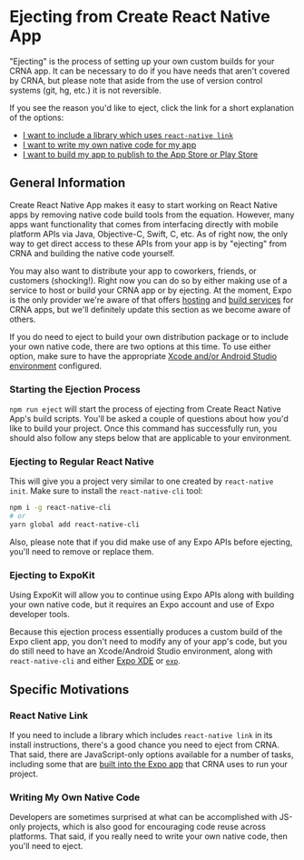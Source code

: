 # Ejecting from Create React Native App

"Ejecting" is the process of setting up your own custom builds for your CRNA app. It can be necessary to do if you have needs that aren't covered by CRNA, but please note that aside from the use of version control systems (git, hg, etc.) it is not reversible.

If you see the reason you'd like to eject, click the link for a short explanation of the options:

* [I want to include a library which uses `react-native link`](#react-native-link)
* [I want to write my own native code for my app](#writing-my-own-native-code)
* [I want to build my app to publish to the App Store or Play Store](https://github.com/react-community/create-react-native-app/blob/master/react-native-scripts/template/README.md#sharing-and-deployment)

## General Information

Create React Native App makes it easy to start working on React Native apps by removing native code build tools from the equation. However, many apps want functionality that comes from interfacing directly with mobile platform APIs via Java, Objective-C, Swift, C, etc. As of right now, the only way to get direct access to these APIs from your app is by "ejecting" from CRNA and building the native code yourself.

You may also want to distribute your app to coworkers, friends, or customers (shocking!). Right now you can do so by either making use of a service to host or build your CRNA app or by ejecting. At the moment, Expo is the only provider we're aware of that offers [hosting](https://docs.expo.io/versions/latest/guides/how-exponent-works.html#publishingdeploying-an-exponent-app-in-production) and [build services](https://docs.expo.io/versions/latest/guides/building-standalone-apps.html) for CRNA apps, but we'll definitely update this section as we become aware of others.

If you do need to eject to build your own distribution package or to include your own native code, there are two options at this time. To use either option, make sure to have the appropriate [Xcode and/or Android Studio environment](https://facebook.github.io/react-native/docs/getting-started.html) configured.

### Starting the Ejection Process

`npm run eject` will start the process of ejecting from Create React Native App's build scripts. You'll be asked a couple of questions about how you'd like to build your project. Once this command has successfully run, you should also follow any steps below that are applicable to your environment.

### Ejecting to Regular React Native

This will give you a project very similar to one created by `react-native init`. Make sure to install the `react-native-cli` tool:

```sh
npm i -g react-native-cli
# or
yarn global add react-native-cli
```

Also, please note that if you did make use of any Expo APIs before ejecting, you'll need to remove or replace them.

### Ejecting to ExpoKit

Using ExpoKit will allow you to continue using Expo APIs along with building your own native code, but it requires an Expo account and use of Expo developer tools.

Because this ejection process essentially produces a custom build of the Expo client app, you don't need to modify any of your app's code, but you do still need to have an Xcode/Android Studio environment, along with `react-native-cli` and either [Expo XDE](https://docs.expo.io/versions/latest/introduction/installation.html) or [`exp`](https://docs.expo.io/versions/latest/guides/expo-cli.html).

## Specific Motivations

### React Native Link

If you need to include a library which includes `react-native link` in its install instructions, there's a good chance you need to eject from CRNA. That said, there are JavaScript-only options available for a number of tasks, including some that are [built into the Expo app](https://docs.expo.io/versions/latest/sdk/index.html) that CRNA uses to run your project.


### Writing My Own Native Code

Developers are sometimes surprised at what can be accomplished with JS-only projects, which is also good for encouraging code reuse across platforms. That said, if you really need to write your own native code, then you'll need to eject.
